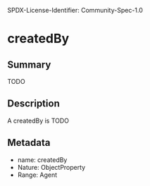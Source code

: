 SPDX-License-Identifier: Community-Spec-1.0

# createdBy

## Summary

TODO

## Description

A createdBy is TODO

## Metadata

- name: createdBy
- Nature: ObjectProperty
- Range: Agent


